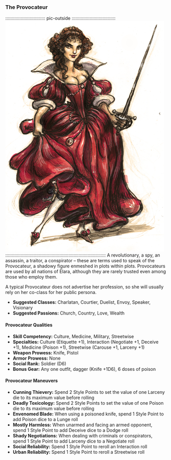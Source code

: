 ### The Provocateur 

::::::::::::::::::::::::::::::: pic-outside ::::::::::::::::::::::::::::::::::
![The notorious Provocateur Martine Deveaux, by Joanne Renaud](assets/Scenes/Medium/martine-dress.jpg "The notorious Provocateur Martine Deveaux, by Joanne Renaud")
::::::::::::::::::::::::::::::::::::::::::::::::::::::::::::::::::::::::::::::
A revolutionary, a spy, an assassin, a traitor, a conspirator – these
are terms used to speak of the Provocateur, a shadowy figure enmeshed in
plots within plots. Provocateurs are used by all nations of Elara,
although they are rarely trusted even among those who employ them.

A typical Provocateur does not advertise her profession, so she will
usually rely on her co-class for her public persona. 

- **Suggested Classes:** Charlatan, Courtier, Duelist, Envoy, Speaker, Visionary
- **Suggested Passions:** Church, Country, Love, Wealth

#### Provocateur Qualities

- **Skill Competency:** Culture, Medicine, Military, Streetwise
- **Specialties:** Culture (Etiquette +1), Interaction (Negotiate +1, Deceive +1), Medicine (Poison +1), Streetwise (Carouse +1, Larceny +1)
- **Weapon Prowess:** Knife, Pistol
- **Armor Prowess:** None
- **Social Rank:** Soldier (D6)
- **Bonus Gear:** Any one outfit, dagger (Knife +1D6), 6 doses of poison

#### Provocateur Maneuvers
- **Cunning Thievery:** Spend 2 Style Points to set the value of one Larceny die to its maximum value before rolling
- **Deadly Toxicology:** Spend 2 Style Points to set the value of one Poison die to its maximum value before rolling
- **Envenomed Blade:** When using a poisoned knife, spend 1 Style Point to add Poison dice to a Lunge roll
- **Mostly Harmless:** When unarmed and facing an armed opponent, spend 1 Style Point to add Deceive dice to a Dodge roll
- **Shady Negotiations:** When dealing with criminals or conspirators, spend 1 Style Point to add Larceny dice to a Negotiate roll
- **Social Reliability:** Spend 1 Style Point to reroll an Interaction roll
- **Urban Reliability:** Spend 1 Style Point to reroll a Streetwise roll

